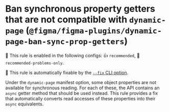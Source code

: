 # Ban synchronous property getters that are not compatible with `dynamic-page` (`@figma/figma-plugins/dynamic-page-ban-sync-prop-getters`)

💼 This rule is enabled in the following configs: 👍 `recommended`, 🔦 `recommended-problems-only`.

🔧 This rule is automatically fixable by the [`--fix` CLI option](https://eslint.org/docs/latest/user-guide/command-line-interface#--fix).

<!-- end auto-generated rule header -->

Under the `dynamic-page` manifest option, some object properties are not available for synchronous reading. For each of these, the API contains an `async` getter method that should be used instead. This rule provides a fix that automatically converts read accesses of these properties into their `async` equivalents.
